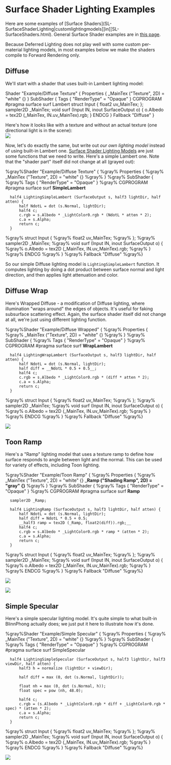 Surface Shader Lighting Examples
================================


Here are some examples of [Surface Shaders](SL-SurfaceShaderLighting|<span class=keyword>customlightingmodels</span>]]in[[SL-SurfaceShaders.html). General Surface Shader examples are in [this page](SL-SurfaceShaderExamples.html).

Because Deferred Lighting does not play well with some custom per-material lighting models, in most examples below we make the shaders compile to Forward Rendering only.


Diffuse
-------


We'll start with a shader that uses built-in Lambert lighting model:

  Shader "Example/Diffuse Texture" {
    Properties {
      _MainTex ("Texture", 2D) = "white" {}
    }
    SubShader {
      Tags { "RenderType" = "Opaque" }
      CGPROGRAM
      #pragma surface surf Lambert
      struct Input {
          float2 uv_MainTex;
      };
      sampler2D _MainTex;
      void surf (Input IN, inout SurfaceOutput o) {
          o.Albedo = tex2D (_MainTex, IN.uv_MainTex).rgb;
      }
      ENDCG
    }
    Fallback "Diffuse"
  }

Here's how it looks like with a texture and without an actual texture (one directional light is in the scene):   
![](http://docwiki.hq.unity3d.com/uploads/Main/SurfaceShaderDiffuseTexture.png)  


Now, let's do exactly the same, but write out _our own lighting model_ instead of using built-in Lambert one. [Surface Shader Lighting Models](SL-SurfaceShaderLighting.html) are just some functions that we need to write. Here's a simple Lambert one. Note that the "shader part" itself did not change at all (grayed out):

  %gray%Shader "Example/Diffuse Texture" {
  %gray%  Properties {
  %gray%    _MainTex ("Texture", 2D) = "white" {}
  %gray%  }
  %gray%  SubShader {
  %gray%    Tags { "RenderType" = "Opaque" }
  %gray%    CGPROGRAM
      #pragma surface surf __SimpleLambert__
      
      half4 LightingSimpleLambert (SurfaceOutput s, half3 lightDir, half atten) {
          half NdotL = dot (s.Normal, lightDir);
          half4 c;
          c.rgb = s.Albedo * _LightColor0.rgb * (NdotL * atten * 2);
          c.a = s.Alpha;
          return c;
      }
      
  %gray%    struct Input {
  %gray%        float2 uv_MainTex;
  %gray%    };
  %gray%    sampler2D _MainTex;
  %gray%    void surf (Input IN, inout SurfaceOutput o) {
  %gray%        o.Albedo = tex2D (_MainTex, IN.uv_MainTex).rgb;
  %gray%    }
  %gray%    ENDCG
  %gray%  }
  %gray%  Fallback "Diffuse"
  %gray%}

So our simple Diffuse lighting model is `LightingSimpleLambert` function. It computes lighting by doing a dot product between surface normal and light direction, and then applies light attenuation and color.


Diffuse Wrap
------------


Here's Wrapped Diffuse - a modification of Diffuse lighting, where illumination "wraps around" the edges of objects. It's useful for faking subsurface scattering effect. Again, the surface shader itself did not change at all, we're just using different lighting function.

  %gray%Shader "Example/Diffuse Wrapped" {
  %gray%  Properties {
  %gray%    _MainTex ("Texture", 2D) = "white" {}
  %gray%  }
  %gray%  SubShader {
  %gray%    Tags { "RenderType" = "Opaque" }
  %gray%    CGPROGRAM
      #pragma surface surf __WrapLambert__
      
      half4 LightingWrapLambert (SurfaceOutput s, half3 lightDir, half atten) {
          half NdotL = dot (s.Normal, lightDir);
          half diff = __NdotL * 0.5 + 0.5__;
          half4 c;
          c.rgb = s.Albedo * _LightColor0.rgb * (diff * atten * 2);
          c.a = s.Alpha;
          return c;
      }
      
  %gray%    struct Input {
  %gray%        float2 uv_MainTex;
  %gray%    };
  %gray%    sampler2D _MainTex;
  %gray%    void surf (Input IN, inout SurfaceOutput o) {
  %gray%        o.Albedo = tex2D (_MainTex, IN.uv_MainTex).rgb;
  %gray%    }
  %gray%    ENDCG
  %gray%  }
  %gray%  Fallback "Diffuse"
  %gray%}


![](http://docwiki.hq.unity3d.com/uploads/Main/SurfaceShaderDiffuseWrap.png)  


Toon Ramp
---------


Here's a "Ramp" lighting model that uses a texture ramp to define how surface responds to angle between light and the normal. This can be used for variety of effects, including Toon lighting.

  %gray%Shader "Example/Toon Ramp" {
  %gray%  Properties {
  %gray%    _MainTex ("Texture", 2D) = "white" {}
      ___Ramp ("Shading Ramp", 2D) = "gray" {}__
  %gray%  }
  %gray%  SubShader {
  %gray%    Tags { "RenderType" = "Opaque" }
  %gray%    CGPROGRAM
      #pragma surface surf __Ramp__
      
      sampler2D _Ramp;
      
      half4 LightingRamp (SurfaceOutput s, half3 lightDir, half atten) {
          half NdotL = dot (s.Normal, lightDir);
          half diff = NdotL * 0.5 + 0.5;
          __half3 ramp = tex2D (_Ramp, float2(diff)).rgb;__
          half4 c;
          c.rgb = s.Albedo * _LightColor0.rgb * ramp * (atten * 2);
          c.a = s.Alpha;
          return c;
      }
      
  %gray%    struct Input {
  %gray%        float2 uv_MainTex;
  %gray%    };
  %gray%    sampler2D _MainTex;
  %gray%    void surf (Input IN, inout SurfaceOutput o) {
  %gray%        o.Albedo = tex2D (_MainTex, IN.uv_MainTex).rgb;
  %gray%    }
  %gray%    ENDCG
  %gray%  }
  %gray%  Fallback "Diffuse"
  %gray%}


![](http://docwiki.hq.unity3d.com/uploads/Main/SurfaceShaderToonRamp.png)  

![](http://docwiki.hq.unity3d.com/uploads/Main/SurfaceShaderToonRampItself.png)  


Simple Specular
---------------


Here's a simple specular lighting model. It's quite simple to what built-in BlinnPhong actually does; we just put it here to illustrate how it's done.

  %gray%Shader "Example/Simple Specular" {
  %gray%  Properties {
  %gray%    _MainTex ("Texture", 2D) = "white" {}
  %gray%  }
  %gray%  SubShader {
  %gray%    Tags { "RenderType" = "Opaque" }
  %gray%    CGPROGRAM
      #pragma surface surf SimpleSpecular
      
      half4 LightingSimpleSpecular (SurfaceOutput s, half3 lightDir, half3 viewDir, half atten) {
          half3 h = normalize (lightDir + viewDir);
          
          half diff = max (0, dot (s.Normal, lightDir));
          
          float nh = max (0, dot (s.Normal, h));
          float spec = pow (nh, 48.0);
          
          half4 c;
          c.rgb = (s.Albedo * _LightColor0.rgb * diff + _LightColor0.rgb * spec) * (atten * 2);
          c.a = s.Alpha;
          return c;
      }
      
  %gray%    struct Input {
  %gray%        float2 uv_MainTex;
  %gray%    };
  %gray%    sampler2D _MainTex;
  %gray%    void surf (Input IN, inout SurfaceOutput o) {
  %gray%        o.Albedo = tex2D (_MainTex, IN.uv_MainTex).rgb;
  %gray%    }
  %gray%    ENDCG
  %gray%  }
  %gray%  Fallback "Diffuse"
  %gray%}


![](http://docwiki.hq.unity3d.com/uploads/Main/SurfaceShaderSimpleSpecular.png)  

